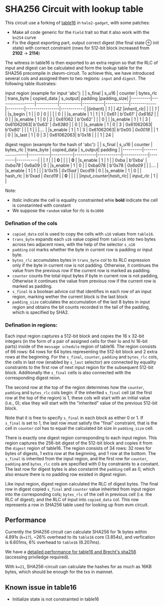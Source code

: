 # SHA256 Circuit with lookup table

This circuit use a forking of [table16](https://zcash.github.io/halo2/design/gadgets/sha256/table16.html) in `halo2-gadget`, with some patches:

+ Make all code generic for the `Field` trait so that it also work with the `bn254` curve
+ Fix the digest exporting part, output correct digest (the final state ⊕ init state) with correct constraint (rows for 512-bit block increased from **2102** -> **2114**)

The witness in table16 is then exported to an extra region so that the RLC of input and digest can be calculated and form the lookup table for the SHA256 precompile in zkevm-circuit. To achieve this, we have introduced several cols and assigned them to two regions: `input` and `digest`. The following table illustrates:

input region (example for input 'abc'):
|          |      s_final     | s_u16     | counter   | bytes_rlc | trans_byte | copied_data | s_output|  padding        |padding_size|
|----------|------------------|-----------|-----------|-----------|------------|-------------|---------|-----------------|------------|
|(inherit) |     *1*          |           |  *42*     |*inherit_rlc*|          |             |         |       *1*       |            |
|s_begin   |     1            |           |     0     |     0     |            |             |         |       0         |            |
|s_enable  |     1            |    1      |     1     |  0x61     |   b'0x61'  |  *0x6162*   |         |       0         |            |
|s_enable  |     1            |    0      |     2     |  0x61062  |   b'0x62'  |             |         |       0         |            |
|s_enable  |     1            |    1      |     3     | 0x61062063|   b'0x63'  |  *0x6380*   |         |       0         |            |
|s_enable  |     1            |    0      |     3     | 0x61062063|   b'0x80'  |             |         |       1         |            |
|....      |
|s_enable  |     1            |    1      |     3     | 0x61062063|   b'0x00   |  *0x0018*   |         |       1         |    0       |
|s_last    |     1            |    0      |     3     | 0x61062063|   b'0x18   |             |         |       1         |    24      |


digest region (example for the hash of 'abc'):
|          |      s_final     | s_u16     | counter   | bytes_rlc | trans_byte | copied_data | s_output|  padding  |
|----------|------------------|-----------|-----------|-----------|------------|-------------|---------|-----------|
|          |     *1*          |           |           | **0**     |            |             |         |    **0**  |
|s_enable  |      1           |    1      |           |  0xba     |   b'0xba'  | *0xba78*    |  0x6a09 |    0      |
|s_enable  |      1           |    0      |           | 0xba078   |   b'0x78   | *0x6a09*    |         |
|....      |
|s_enable  |      1           |    1      |           |           |   b'0x15   | *0x15ad*    |  0xcd19 |    0      |
|s_enable  |      1           |    0      |           | hash_rlc  |   b'0xad   | *0xcd19*    |         |    **0**  |
|          |                  |           |*input_counter*|*hash_rlc*|         | *input_rlc* |    1    |           |

Note: 
+ *Italic* indicate the cell is equality constrainted whie **bold** indicate the cell is constarinted with constant
+ We suppose the `random` value for rlc is `0x1000`

### Defination of the cols

+ `copied_data` col is used to copy the cells with `u16` values from `table16`.
+ `trans_byte` expands each `u16` value copied from `table16` into two bytes across two adjacent rows, with the help of the selector `s_u16`
+ `padding` col marks whether the byte in current row is padding or input byte.
+ `bytes_rlc` accumulates bytes in `trans_byte` col to its RLC expression only if the byte in current row is not padding. Otherwise, it continues the value from the previous row if the current row is marked as padding.
+ `counter` counts the total input bytes if byte in current row is not padding, Otherwise it continues the value from previous row if the current row is marked as padding.
+ `s_final` is a boolean advice col that identifies in each row of an input region, marking wether the current block is the last block
+ `padding_size` calculates the accumulation of the last 8 bytes in input region and obtains the bit counts recorded in the tail of the padding, which is specified by SHA2.

### Defination in regions:

  Each input region captures a 512-bit block and copies the 16 x 32-bit integers (in the form of a pair of assigned cells for their lo and hi 16-bit parts) inside of the `message schedule` region of table16. The region consists of 66 rows: 64 rows for 64 bytes representing the 512-bit block and 2 extra rows at the beginning. For the `s_final`, `counter`, `padding` and `bytes_rlc` cols, the cells in last row (enabled by `s_last` selector) are connected by equality constraints to the first row of next input region for the subsequent 512-bit block. Additionally the `s_final` cells is also connected with the corresponding digest reion. 
  
  The second row at the top of the region determines how the `counter`, `padding` and `bytes_rlc` cols begin: if the inherited `s_final` cell (at the first row at the top of the region) is 1, these cols will start with an initial value (i.e., 0); else they will start with the "inherited" value of the previous 512-bit block. 

  Note that it is free to specify `s_final` in each block as either 0 or 1. If `s_final` is set to 1, the last row must satisfy the "final" constraint, that is the cell in `counter` col has to equal the calculated bit size in `padding_size` cell.

  There is exactly one digest region corresponding to each input region. This region captures the 256-bit digest of the 512-bit block and copies it from the `digest` region of table16. The region consists of 34 rows: 32 rows for bytes of digests, 1 extra row at the beginning, and 1 row at the bottom. The `s_final` is inherited from the input region, and the first row for `counter`, `padding` and `bytes_rlc` cols are specified with 0 by constraints to a constant. The last row for digest bytes is also constarint the `padding` cell as 0, which also ensure there is no padding row existed in digest region.

  Like input region, digest region calculated the RLC of digest bytes. The final row in digest copied `s_final` and `counter` value inheirted from input region into the corresponding cols; `bytes_rlc` of the cell in previous cell (i.e. the RLC of digest); and the RLC of input into `copied_data` col. This row represents a row in SHA256 table used for looking up from evm circuit.

## Performance

  Currently the SHA256 circuit can calculate SHA256 for 1k bytes within 4.891s (`k=17`), ~26% overhead to its `table16` core (3.854s), and verfication is 6.601ms, 6% overhead to `table16` (6.207ms).

  We have a [detailed performance for table16 and Brecht's sha256](https://www.notion.so/scrollzkp/Precompile-SHA256-7a0f519d5bbe4f52a9fa08ebff9a8118) (accessing priviledge required).

  With `k=21`, SHA256-circuit can calculate the hashes for as much as 16KB bytes, which should be enough for the txs in mainnet.

## Known issue in table16

+ Initialize state is not constrainted in table16
